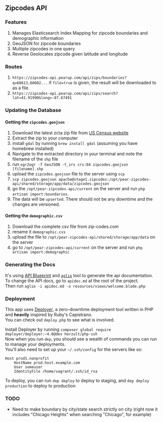 ## Zipcodes API

### Features
1. Manages Elasticsearch Index Mapping for zipcode boundaries and demographic information
2. GeoJSON for zipcode boundaries
3. Multiple zipcodes in one query
4. Reverse Geolocates zipcode given latitude and longitude

### Routes
1. `https://zipcodes-api.pearup.com/api/zips/boundaries?q=60613,60602...`  if `file=true` is given, the result will be downloaded to as a file.
2. `https://zipcodes-api.pearup.com/api/zips/search?lat=41.91990&long=-87.67491`

### Updating the Database
#### Getting the `zipcodes.geojson`
1. Download the latest zcta zip file from [US Census website](https://www.census.gov/geo/maps-data/data/cbf/cbf_zcta.html)
2. Extract the zip to your computer
3. install `gdal` by running `brew install gdal` (assuming you have homebrew installed)
4. Navigate to the extracted directory in your terminal and note the filename of the `shp` file
5. run `ogr2ogr -f GeoJSON -t_srs crs:84 zipcodes.geojson [filename].shp`
6. upload the `zipcodes.geojson` file to the server using `scp`
7. `scp zipcodes.geojson apache@stage1.zipcodes:/opt/pear-zipcodes-api/shared/storage/app/data/zipcodes.geojson`
8. go the `/opt/pear-zipcodes-api/current` on the server and run `php artisan import:boundaries`.
9. The data will be `upserted`. There should not be any downtime and the changes are versioned.

#### Getting the `demographic.csv`
1. Download the complete csv file from zip-codes.com
2. rename it `demographic.cvs`
3. upload the file to `/opt/pear-zipcodes-api/shared/storage/app/data` on the server
4. go to `/opt/pear-zipcodes-api/current` on the server and run `php artisan import:demographic`

### Generating the Docs
It's using [API Blueprint](https://apiblueprint.org/) and [`aglio`](https://github.com/danielgtaylor/aglio) tool to generate the api documentation.  
To change the API docs, go to `apidoc.md` at the root of the project.  
Then run `aglio -i apidoc.md -o resources/views/welcome.blade.php`

### Deployment
This app uses [Deployer](http://deployer.org/), a zero-downtime deployment tool written in PHP and **heavily** inspired by Ruby's Capistrano.  
You can check out `deploy.php` to see what is involved.

Install Deployer by running `composer global require deployer/deployer:~4.0@dev herzult/php-ssh`  
Now when you run `dep`, you should see a wealth of commands you can run to manage your deployments.  
You'll also need to set up your `~/.ssh/config` for the servers like so:
```
Host prod1.nonprofit
    HostName prod.host.example.com
    User someuser
    IdentityFile /home/vagrant/.ssh/id_rsa
```

To deploy, you can run `dep deploy` to deploy to staging, and `dep deploy production` to deploy to production

### TODO
* Need to make boundary by city/state search strictly on city (right now it includes "Chicago Heights" when searching "Chicago", for example)
